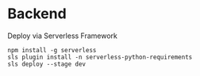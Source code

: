 # Backend

Deploy via Serverless Framework
```
npm install -g serverless
sls plugin install -n serverless-python-requirements
sls deploy --stage dev
````
